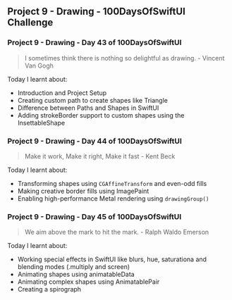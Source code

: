 ## Project 9 - Drawing - 100DaysOfSwiftUI Challenge

### Project 9 - Drawing - Day 43 of 100DaysOfSwiftUI

> I sometimes think there is nothing so delightful as drawing. - Vincent Van Gogh

Today I learnt about: 

- Introduction and Project Setup
- Creating custom path to create shapes like Triangle
- Difference between Paths and Shapes in SwiftUI
- Adding strokeBorder support to custom shapes using the InsettableShape

### Project 9 - Drawing - Day 44 of 100DaysOfSwiftUI

> Make it work, Make it right, Make it fast - Kent Beck

Today I learnt about:

- Transforming shapes using `CGAffineTransform` and even-odd fills
- Making creative border fills using ImagePaint
- Enabling high-performance Metal rendering using `drawingGroup()`

### Project 9 - Drawing - Day 45 of 100DaysOfSwiftUI

> We aim above the mark to hit the mark. - Ralph Waldo Emerson

Today I learnt about:

- Working special effects in SwiftUI like blurs, hue, saturationa and blending modes (.multiply and screen)
- Animating shapes using animatableData
- Animating complex shapes using AnimatablePair
- Creating a spirograph 

